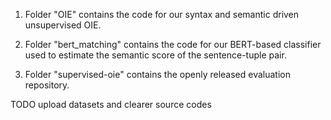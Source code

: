 1. Folder "OIE" contains the code for our syntax and semantic driven unsupervised OIE. 

2. Folder "bert_matching" contains the code for our BERT-based classifier used to estimate the semantic score of the sentence-tuple pair. 

3. Folder "supervised-oie" contains the openly released evaluation repository.

TODO upload datasets and clearer source codes
